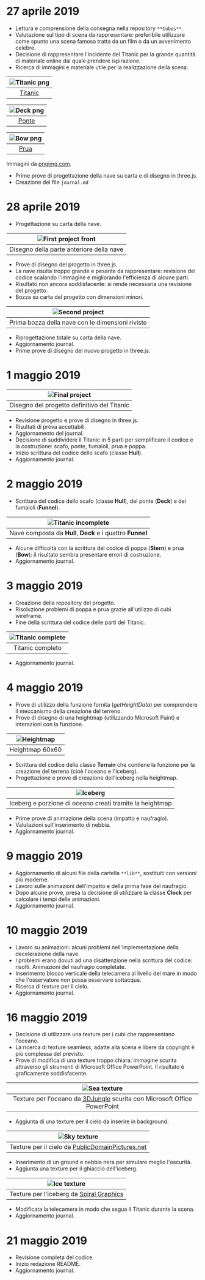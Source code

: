 # 27 aprile 2019

* Lettura e comprensione della consegna nella repository `**Cubes**`.
* Valutazione sul tipo di scena da rappresentare: preferibile utilizzare come spunto una scena famosa tratta da un film o da un avvenimento celebre.
* Decisione di rappresentare l'incidente del Titanic per la grande quantità di materiale online dal quale prendere ispirazione.
* Ricerca di immagini e materiale utile per la realizzazione della scena.

| ![Titanic png](pics/titanic_PNG1.png) |
| :-----------------------------------: |
| [Titanic](https://pngimg.com/download/65349) |

| ![Deck png](pics/titanic_PNG40.png) |
| :---------------------------------: |
| [Ponte](https://pngimg.com/download/65388) |

| ![Bow png](pics/titanic_PNG37.png) |
| :--------------------------------: |
| [Prua](https://pngimg.com/download/65385) |

Immagini da [pngimg.com](https://pngimg.com).
* Prime prove di progettazione della nave su carta e di disegno in three.js.
* Creazione del file `journal.md`

# 28 aprile 2019

* Progettazione su carta della nave.

| ![First project front](pics/primo_progetto.jpg) |
| :---------------------------------------------: |
| Disegno della parte anteriore della nave |

* Prove di disegno del progetto in three.js.
* La nave risulta troppo grande e pesante da rappresentare: revisione del codice scalando l'immagine e migliorando l'efficienza di alcune parti.
* Risultato non ancora soddisfacente: si rende necessaria una revisione del progetto.
* Bozza su carta del progetto con dimensioni minori.

| ![Second project](pics/bozza_progetto.jpg) |
| :----------------------------------------: |
| Prima bozza della nave con le dimensioni riviste |

* Riprogettazione totale su carta della nave.
* Aggiornamento journal.
* Prime prove di disegno del nuovo progetto in three.js.

# 1 maggio 2019

| ![Final project](pics/progetto_definitivo.jpg) |
| :--------------------------------------------: |
| Disegno del progetto definitivo del Titanic |

* Revisione progetto e prove di disegno in three.js.
* Risultati di prova accettabili.
* Aggiornamento del journal.
* Decisione di suddividere il Titanic in 5 parti per semplificare il codice e la costruzione: scafo, ponte, fumaioli, prua e poppa.
* Inizio scrittura del codice dello scafo (classe **Hull**).
* Aggiornamento journal.

# 2 maggio 2019

* Scrittura del codice dello scafo (classe **Hull**), del ponte (**Deck**) e dei fumaioli (**Funnel**).

| ![Titanic incomplete](pics/titanic_scr_1.png) |
| :-------------------------------------------: |
| Nave composta da **Hull**, **Deck** e i quattro **Funnel** |

* Alcune difficoltà con la scrittura del codice di poppa (**Stern**) e prua (**Bow**): il risultato sembra presentare errori di costruzione.
* Aggiornamento journal.

# 3 maggio 2019

* Creazione della repository del progetto.
* Risoluzione problemi di poppa e prua grazie all'utilizzo di cubi wireframe.
* Fine della scrittura del codice delle parti del Titanic.

| ![Titanic complete](pics/titanic_scr_2.png) |
| :-----------------------------------------: |
| Titanic completo |

* Aggiornamento journal.

# 4 maggio 2019

* Prove di utilizzo della funzione fornita (*getHeightData*) per comprendere il meccanismo della creazione del terreno.
* Prove di disegno di una heightmap (utilizzando Microsoft Paint) e interazioni con la funzione.

| ![Heightmap](textures/heightmap.png) |
| :------------------------------: |
| Heightmap 60x60 |

* Scrittura del codice della classe **Terrain** che contiene la funzione per la creazione del terreno (cioè l'oceano e l'iceberg).
* Progettazione e prove di creazione dell'iceberg nella heightmap.

| ![Iceberg](pics/heightmap_iceberg.png) |
| :------------------------------------: |
| Iceberg e porzione di oceano creati tramite la heightmap |

* Prime prove di animazione della scena (impatto e naufragio).
* Valutazioni sull'inserimento di nebbia.
* Aggiornamento journal.

# 9 maggio 2019

* Aggiornamento di alcuni file della cartella `**lib**`, sostituiti con versioni più moderne.
* Lavoro sulle animazioni dell'impatto e della prima fase del naufragio.
* Dopo alcune prove, presa la decisione di utilizzare la classe **Clock** per calcolare i tempi delle animazioni.
* Aggiornamento journal.

# 10 maggio 2019

* Lavoro su animazioni: alcuni problemi nell'implementazione della decelerazione della nave.
* I problemi erano dovuti ad una disattenzione nella scrittura del codice: risolti. Animazioni del naufragio completate.
* Inserimento blocco verticale della telecamera al livello del mare in modo che l'osservatore non possa osservare sottacqua.
* Ricerca di texture per il cielo.
* Aggiornamento journal.

# 16 maggio 2019

* Decisione di utilizzare una texture per i cubi che rappresentano l'oceano.
* La ricerca di texture seamless, adatte alla scena e libere da copyright è più complessa del previsto.
* Prove di modifica di una texture troppo chiara: immagine scurita attraverso gli strumenti di Microsoft Office PowerPoint. Il risultato è graficamente soddisfacente.

| ![Sea texture](textures/sea.png) |
| :------------------------------: |
| Texture per l'oceano da [3DJungle](https://3djungle.net/textures/water/1832/) scurita con Microsoft Office PowerPoint |

* Aggiunta di una texture per il cielo da inserire in background.

| ![Sky texture](textures/sky.jpg) |
| :------------------------------: |
| Texture per il cielo da [PublicDomainPictures.net](https://www.publicdomainpictures.net/en/view-image.php?image=9767&picture=starry-night) |

* Inserimento di un ground e nebbia nera per simulare meglio l'oscurità.
* Aggiunta una texture per il ghiaccio dell'iceberg.

| ![Ice texture](textures/ice.jpg) |
| :------------------------------: |
| Texture per l'iceberg da [Spiral Graphics](http://spiralgraphics.biz/packs/snow_ice/index.htm?23#anchor) |

* Modificata la telecamera in modo che segua il Titanic durante la scena.
* Aggiornamento journal.

# 21 maggio 2019

* Revisione completa del codice.
* Inizio redazione README.
* Aggiornamento journal.
